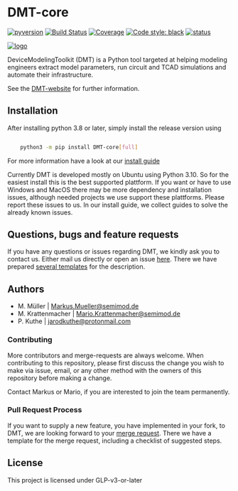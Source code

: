 # DMT-core

[![pyversion](https://img.shields.io/badge/python->3.8-blue?logo=python)](https://docs.python.org/3.8/)
[![Build Status](https://gitlab.com/dmt-development/dmt-core/badges/main/pipeline.svg)](https://gitlab.com/dmt-development/dmt-core/-/pipelines)
[![Coverage](https://gitlab.com/dmt-development/dmt-core/-/jobs/artifacts/main/raw/badge_coverage.svg?job=test_DMT)](https://gitlab.com/dmt-development/dmt-core/-/jobs/artifacts/main/file/htmlcov/index.html?job=test_DMT)
[![Code style: black](https://img.shields.io/badge/code%20style-black-000000.svg)](https://github.com/psf/black)
[![status](https://joss.theoj.org/papers/f9829bb4e4c10b85144b22f888756045/status.svg)](https://joss.theoj.org/papers/f9829bb4e4c10b85144b22f888756045)

[![logo](https://gitlab.com/uploads/-/system/project/avatar/33580822/DMT_Logo_wText.png)](https://gitlab.com/uploads/-/system/project/avatar/33580822/DMT_Logo_wText.png)

DeviceModelingToolkit (DMT) is a Python tool targeted at helping modeling engineers extract model parameters, run circuit and TCAD simulations and automate their infrastructure.

See the [DMT-website](https://dmt-development.gitlab.io/dmt-core/index.html) for further information.

## Installation

After installing python 3.8 or later, simply install the release version using

```bash

    python3 -m pip install DMT-core[full]

```

For more information have a look at our [install guide](https://dmt-development.gitlab.io/dmt-core/installation/install_dmt.html)

Currently DMT is developed mostly on Ubuntu using Python 3.10. So for the easiest install this is the best supported plattform.
If you want or have to use Windows and MacOS there may be more dependency and installation issues, although needed projects we use support these plattforms. Please report these issues to us. In our install guide, we collect guides to solve the already known issues.

## Questions, bugs and feature requests

If you have any questions or issues regarding DMT, we kindly ask you to contact us. Either mail us directly or open an issue [here](https://gitlab.com/dmt-development/dmt-core/-/issues). There we have prepared [several templates](https://docs.gitlab.com/ee/user/project/description_templates.html#use-the-templates) for the description.

## Authors

- M. Müller | Markus.Mueller@semimod.de
- M. Krattenmacher | Mario.Krattenmacher@semimod.de
- P. Kuthe | jarodkuthe@protonmail.com

### Contributing

More contributors and merge-requests are always welcome. When contributing to this repository, please first discuss the change you wish to make via issue, email, or any other method with the owners of this repository before making a change.

Contact Markus or Mario, if you are interested to join the team permanently.

### Pull Request Process

If you want to supply a new feature, you have implemented in your fork, to DMT, we are looking forward to your [merge request](https://gitlab.com/dmt-development/dmt-core/-/merge_requests/new). There we have a template for the merge request, including a checklist of suggested steps.


## License

This project is licensed under GLP-v3-or-later
